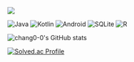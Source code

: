 
<a href="https://velog.io/@lifeisbeautiful" target="_blank"><img src="https://img.shields.io/badge/Velog-20c997?style=flat-square&logo=Vimeo&logoColor=white"/></a>

![Java](https://img.shields.io/badge/Java-529eeb.svg?style=for-the-badge&logo=Java&logoColor=white)  ![Kotlin](https://img.shields.io/badge/Kotlin-ff126d.svg?style=for-the-badge&logo=Kotlin&logoColor=white) ![Android](https://img.shields.io/badge/Android-57b58c.svg?style=for-the-badge&logo=Android&logoColor=white) ![SQLite](https://img.shields.io/badge/SQL-434b94.svg?style=for-the-badge&logo=SQLite&logoColor=white) ![R](https://img.shields.io/badge/R-276DC3.svg?style=for-the-badge&logo=R&logoColor=white) 

![chang0-0's GitHub stats](https://github-readme-stats.vercel.app/api?username=chang0-0&bg_color=30,e96443,904e95&title_color=fff&text_color=fff)

[![Solved.ac Profile](http://mazassumnida.wtf/api/v2/generate_badge?boj=bigyoung8375)](https://solved.ac/bigyoung8375)

